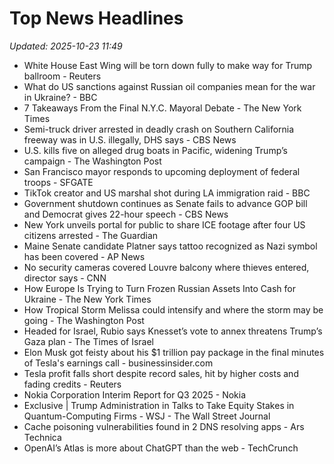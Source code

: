 # Top News Headlines

_Updated: 2025-10-23 11:49_

- White House East Wing will be torn down fully to make way for Trump ballroom - Reuters
- What do US sanctions against Russian oil companies mean for the war in Ukraine? - BBC
- 7 Takeaways From the Final N.Y.C. Mayoral Debate - The New York Times
- Semi-truck driver arrested in deadly crash on Southern California freeway was in U.S. illegally, DHS says - CBS News
- U.S. kills five on alleged drug boats in Pacific, widening Trump’s campaign - The Washington Post
- San Francisco mayor responds to upcoming deployment of federal troops - SFGATE
- TikTok creator and US marshal shot during LA immigration raid - BBC
- Government shutdown continues as Senate fails to advance GOP bill and Democrat gives 22-hour speech - CBS News
- New York unveils portal for public to share ICE footage after four US citizens arrested - The Guardian
- Maine Senate candidate Platner says tattoo recognized as Nazi symbol has been covered - AP News
- No security cameras covered Louvre balcony where thieves entered, director says - CNN
- How Europe Is Trying to Turn Frozen Russian Assets Into Cash for Ukraine - The New York Times
- How Tropical Storm Melissa could intensify and where the storm may be going - The Washington Post
- Headed for Israel, Rubio says Knesset’s vote to annex threatens Trump’s Gaza plan - The Times of Israel
- Elon Musk got feisty about his $1 trillion pay package in the final minutes of Tesla's earnings call - businessinsider.com
- Tesla profit falls short despite record sales, hit by higher costs and fading credits - Reuters
- Nokia Corporation Interim Report for Q3 2025 - Nokia
- Exclusive | Trump Administration in Talks to Take Equity Stakes in Quantum-Computing Firms - WSJ - The Wall Street Journal
- Cache poisoning vulnerabilities found in 2 DNS resolving apps - Ars Technica
- OpenAI’s Atlas is more about ChatGPT than the web - TechCrunch